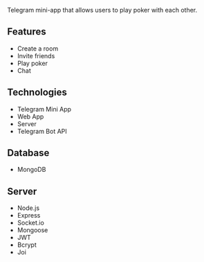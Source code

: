  Telegram mini-app that allows users to play poker with each other.

 ## Features

 - Create a room
 - Invite friends
 - Play poker
 - Chat

 ## Technologies

 - Telegram Mini App
 - Web App
 - Server
 - Telegram Bot API

 ## Database

 - MongoDB

 ## Server

 - Node.js
 - Express
 - Socket.io
 - Mongoose
 - JWT
 - Bcrypt
 - Joi